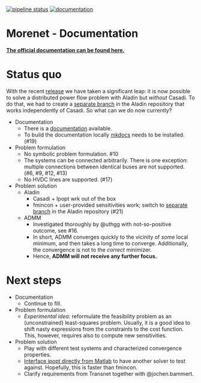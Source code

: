 [![pipeline status](https://iai-vcs.iai.kit.edu/advancedcontrol/code/morenet/morenet/badges/master/pipeline.svg)](https://iai-vcs.iai.kit.edu/advancedcontrol/code/morenet/morenet/commits/master)
[![documentation](https://img.shields.io/badge/docs-stable-blue)](http://iai-webserv.iai.kit.edu/morenet/)


# Morenet - Documentation

[__The official documentation can be found here.__](http://iai-webserv.iai.kit.edu/morenet/)


# Status quo

With the recent [release](https://iai-vcs.iai.kit.edu/advancedcontrol/code/morenet/morenet/-/tags/v0.0.3) we have taken a significant leap: it is now possible to solve a distributed power flow problem with Aladin but *without* Casadi.
To do that, we had to create a [separate branch](https://github.com/alexe15/ALADIN.m/tree/abstractify) in the Aladin repository that works independently of Casadi.
So what can we do now currently?

   - Documentation
      - There is a [documentation](http://iai-webserv.iai.kit.edu/morenet/) available. 
      - To build the documentation locally [mkdocs](https://mkdocs.org/) needs to be installed. (#19) 
   - Problem formulation
      - No symbolic problem formulation. #10
      - The systems can be connected arbitrarily. There is one exception: multiple connections between identical buses are not supported. (#6, #9, #12, #13)
      - No HVDC lines are supported. (#17)
   - Problem solution
      - Aladin
         - Casadi + Ipopt wrk out of the box
         - fmincon + user-provided sensitivities work; switch to [separate branch](https://github.com/alexe15/ALADIN.m/tree/abstractify) in the Aladin repository (#21)
      - ADMM
         - Investigated thoroughly by @uthgg with not-so-positive outcome, see #16.
         - In short, ADMM converges quickly to the vicinity of *some* local minimum, and then takes a long time to converge. Additionally, the convergence is not to the *correct* minimizer.
         - Hence, __ADMM will not receive any further focus.__

# Next steps
   - Documentation
      - Continue to fill.
   - Problem formulation
      - *Experimental idea:* reformulate the feasibility problem as an (unconstrained) least-squares problem. Usually, it is a good idea to shift nasty expressions from the constraints to the cost function. This, however, requires also to compute new sensitivities.
   - Problem solution
      - Play with different test systems and characterized convergence properties.
      - [Interface ipopt directly from Matlab](https://projects.coin-or.org/Ipopt/wiki/MatlabInterface) to have another solver to test against. Hopefully, this is faster than fmincon.
      - Clarify requirements from Transnet together with @jochen.bammert.
   